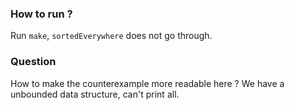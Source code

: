 ### How to run ?

Run `make`, `sortedEverywhere` does not go through.

### Question

How to make the counterexample more readable here ? We have a unbounded data structure, can't print all.
